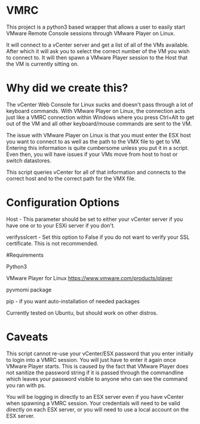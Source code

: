# VMRC

This project is a python3 based wrapper that allows a user to easily start VMware Remote Console sessions through VMware Player on Linux.

It will connect to a vCenter server and get a list of all of the VMs available.  After which it will ask you to select the correct number
of the VM you wish to connect to.  It will then spawn a VMware Player session to the Host that the VM is currently sitting on.

# Why did we create this?  

The vCenter Web Console for Linux sucks and doesn't pass through a lot of keyboard commands.  With VMware Player on Linux, the connection acts just like a VMRC connection within Windows where you press Ctrl+Alt to get out of the VM and all other keyboard/mouse commands are sent to the VM.

The issue with VMware Player on Linux is that you must enter the ESX host you want to connect to as well as the path to the VMX file to get to VM.  Entering this information is quite cumbersome unless you put it in a script.  Even then, you will have issues if your VMs move from host to host or switch datastores.

This script queries vCenter for all of that information and connects to the correct host and to the correct path for the VMX file. 

# Configuration Options

Host - This parameter should be set to either your vCenter server if you have one or to your ESXi server if you don't.

verifysslcert - Set this option to False if you do not want to verify your SSL certificate.  This is not recommended.


#Requirements

Python3

VMware Player for Linux https://www.vmware.com/products/player

pyvmomi package

pip - if you want auto-installation of needed packages

Currently tested on Ubuntu, but should work on other distros.


# Caveats

This script cannot re-use your vCenter/ESX password that you enter initially to login into a VMRC session.  You will just have to enter it again once VMware Player starts.
This is caused by the fact that VMware Player does not sanitize the password string if it is passed through the commandline which leaves your password
visible to anyone who can see the command you ran with ps.

You will be logging in directly to an ESX server even if you have vCenter when spawning a VMRC session. Your credentials will need to be valid directly on
each ESX server, or you will need to use a local account on the ESX server.
